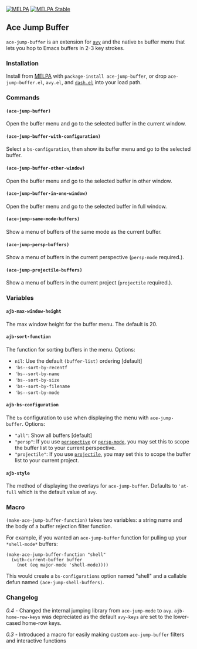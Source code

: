 [![MELPA](http://melpa.org/packages/ace-jump-buffer-badge.svg)](http://melpa.org/#/ace-jump-buffer)
[![MELPA Stable](http://stable.melpa.org/packages/ace-jump-buffer-badge.svg)](http://stable.melpa.org/#/ace-jump-buffer)

## Ace Jump Buffer

`ace-jump-buffer` is an extension for [`avy`](https://github.com/abo-abo/avy) and the native `bs` buffer menu that lets you hop to Emacs buffers in 2-3 key strokes.

### Installation

Install from [MELPA](melpa.milkbox.net) with `package-install ace-jump-buffer`, or drop `ace-jump-buffer.el`, `avy.el`, and [`dash.el`](https://github.com/magnars/dash.el) into your load path.

### Commands

#### `(ace-jump-buffer)`
Open the buffer menu and go to the selected buffer in the current window.

#### `(ace-jump-buffer-with-configuration)`
Select a `bs-configuration`, then show its buffer menu and go to the selected buffer.  

#### `(ace-jump-buffer-other-window)`
Open the buffer menu and go to the selected buffer in other window.  

#### `(ace-jump-buffer-in-one-window)`
Open the buffer menu and go to the selected buffer in full window.  

#### `(ace-jump-same-mode-buffers)`
Show a menu of buffers of the same mode as the current buffer.

#### `(ace-jump-persp-buffers)`
Show a menu of buffers in the current perspective (`persp-mode` required.).

#### `(ace-jump-projectile-buffers)`
Show a menu of buffers in the current project (`projectile` required.).

### Variables

#### `ajb-max-window-height`
The max window height for the buffer menu. The default is 20.

#### `ajb-sort-function`
The function for sorting buffers in the menu. Options:

* `nil`: Use the default `(buffer-list)` ordering [default]
* `'bs--sort-by-recentf`
* `'bs--sort-by-name`
* `'bs--sort-by-size`
* `'bs--sort-by-filename`
* `'bs--sort-by-mode`

#### `ajb-bs-configuration`
The `bs` configuration to use when displaying the menu with
`ace-jump-buffer`. Options:

* `"all"`: Show all buffers [default]
* `"persp"`: If you use
  [`perspective`](https://github.com/nex3/perspective-el) or [`persp-mode`](https://github.com/Bad-ptr/persp-mode.el), you may set
  this to scope the buffer list to your current perspective.
* `"projectile"`: If you use
  [`projectile`](https://github.com/bbatsov/projectile), you may set
  this to scope the buffer list to your current project.

#### `ajb-style`
The method of displaying the overlays for `ace-jump-buffer`. 
Defaults to `'at-full` which is the default value of `avy`.

### Macro

`(make-ace-jump-buffer-function)` takes two variables: a string name and the body of a buffer rejection filter function.

For example, if you wanted an `ace-jump-buffer` function for pulling up your `*shell-mode*` buffers:

``` elisp
(make-ace-jump-buffer-function "shell"
  (with-current-buffer buffer
    (not (eq major-mode 'shell-mode))))
```

This would create a `bs-configurations` option named "shell" and a callable defun named `(ace-jump-shell-buffers)`.

### Changelog

*0.4* - Changed the internal jumping library from `ace-jump-mode` to
`avy`. `ajb-home-row-keys` was depreciated as the default `avy-keys`
are set to the lower-cased home-row keys.

*0.3* - Introduced a macro for easily making custom `ace-jump-buffer`
filters and interactive functions
